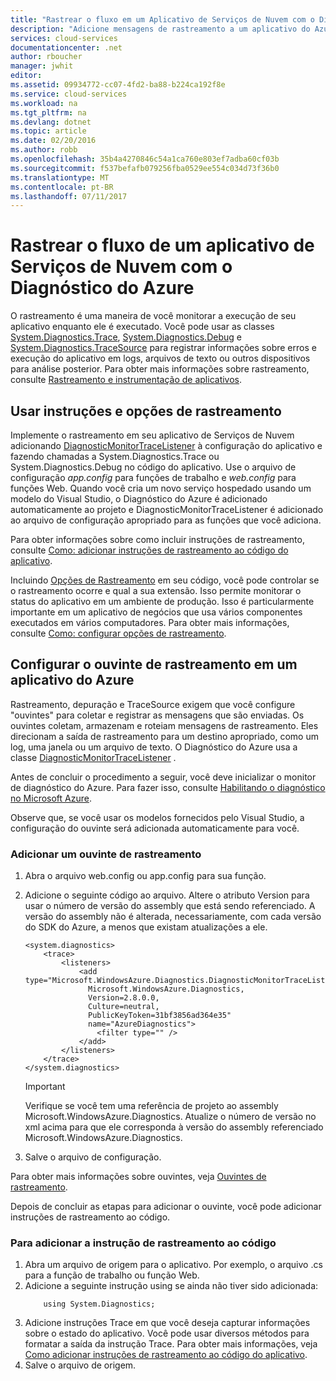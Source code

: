 ```yaml
---
title: "Rastrear o fluxo em um Aplicativo de Serviços de Nuvem com o Diagnóstico do Azure | Microsoft Docs"
description: "Adicione mensagens de rastreamento a um aplicativo do Azure para ajudar a depurar, medir o desempenho, monitorar, realizar a análise de tráfego e muito mais."
services: cloud-services
documentationcenter: .net
author: rboucher
manager: jwhit
editor: 
ms.assetid: 09934772-cc07-4fd2-ba88-b224ca192f8e
ms.service: cloud-services
ms.workload: na
ms.tgt_pltfrm: na
ms.devlang: dotnet
ms.topic: article
ms.date: 02/20/2016
ms.author: robb
ms.openlocfilehash: 35b4a4270846c54a1ca760e803ef7adba60cf03b
ms.sourcegitcommit: f537befafb079256fba0529ee554c034d73f36b0
ms.translationtype: MT
ms.contentlocale: pt-BR
ms.lasthandoff: 07/11/2017
---
```

# <a name="trace-the-flow-of-a-cloud-services-application-with-azure-diagnostics"></a>Rastrear o fluxo de um aplicativo de Serviços de Nuvem com o Diagnóstico do Azure
O rastreamento é uma maneira de você monitorar a execução de seu aplicativo enquanto ele é executado. Você pode usar as classes [System.Diagnostics.Trace](https://msdn.microsoft.com/library/system.diagnostics.trace.aspx), [System.Diagnostics.Debug](https://msdn.microsoft.com/library/system.diagnostics.debug.aspx) e [System.Diagnostics.TraceSource](https://msdn.microsoft.com/library/system.diagnostics.tracesource.aspx) para registrar informações sobre erros e execução do aplicativo em logs, arquivos de texto ou outros dispositivos para análise posterior. Para obter mais informações sobre rastreamento, consulte [Rastreamento e instrumentação de aplicativos](https://msdn.microsoft.com/library/zs6s4h68.aspx).

## <a name="use-trace-statements-and-trace-switches"></a>Usar instruções e opções de rastreamento
Implemente o rastreamento em seu aplicativo de Serviços de Nuvem adicionando [DiagnosticMonitorTraceListener](https://msdn.microsoft.com/library/azure/microsoft.windowsazure.diagnostics.diagnosticmonitortracelistener.aspx) à configuração do aplicativo e fazendo chamadas a System.Diagnostics.Trace ou System.Diagnostics.Debug no código do aplicativo. Use o arquivo de configuração *app.config* para funções de trabalho e *web.config* para funções Web. Quando você cria um novo serviço hospedado usando um modelo do Visual Studio, o Diagnóstico do Azure é adicionado automaticamente ao projeto e DiagnosticMonitorTraceListener é adicionado ao arquivo de configuração apropriado para as funções que você adiciona.

Para obter informações sobre como incluir instruções de rastreamento, consulte [Como: adicionar instruções de rastreamento ao código do aplicativo](https://msdn.microsoft.com/library/zd83saa2.aspx).

Incluindo [Opções de Rastreamento](https://msdn.microsoft.com/library/3at424ac.aspx) em seu código, você pode controlar se o rastreamento ocorre e qual a sua extensão. Isso permite monitorar o status do aplicativo em um ambiente de produção. Isso é particularmente importante em um aplicativo de negócios que usa vários componentes executados em vários computadores. Para obter mais informações, consulte [Como: configurar opções de rastreamento](https://msdn.microsoft.com/library/t06xyy08.aspx).

## <a name="configure-the-trace-listener-in-an-azure-application"></a>Configurar o ouvinte de rastreamento em um aplicativo do Azure
Rastreamento, depuração e TraceSource exigem que você configure "ouvintes" para coletar e registrar as mensagens que são enviadas. Os ouvintes coletam, armazenam e roteiam mensagens de rastreamento. Eles direcionam a saída de rastreamento para um destino apropriado, como um log, uma janela ou um arquivo de texto. O Diagnóstico do Azure usa a classe [DiagnosticMonitorTraceListener](https://msdn.microsoft.com/library/azure/microsoft.windowsazure.diagnostics.diagnosticmonitortracelistener.aspx) .

Antes de concluir o procedimento a seguir, você deve inicializar o monitor de diagnóstico do Azure. Para fazer isso, consulte [Habilitando o diagnóstico no Microsoft Azure](cloud-services-dotnet-diagnostics.md).

Observe que, se você usar os modelos fornecidos pelo Visual Studio, a configuração do ouvinte será adicionada automaticamente para você.

### <a name="add-a-trace-listener"></a>Adicionar um ouvinte de rastreamento
1. Abra o arquivo web.config ou app.config para sua função.
2. Adicione o seguinte código ao arquivo. Altere o atributo Version para usar o número de versão do assembly que está sendo referenciado. A versão do assembly não é alterada, necessariamente, com cada versão do SDK do Azure, a menos que existam atualizações a ele.
   
    ```
    <system.diagnostics>
        <trace>
            <listeners>
                <add type="Microsoft.WindowsAzure.Diagnostics.DiagnosticMonitorTraceListener,
                  Microsoft.WindowsAzure.Diagnostics,
                  Version=2.8.0.0,
                  Culture=neutral,
                  PublicKeyToken=31bf3856ad364e35"
                  name="AzureDiagnostics">
                    <filter type="" />
                </add>
            </listeners>
        </trace>
    </system.diagnostics>
    ```
   > [!IMPORTANT]
   > Verifique se você tem uma referência de projeto ao assembly Microsoft.WindowsAzure.Diagnostics. Atualize o número de versão no xml acima para que ele corresponda à versão do assembly referenciado Microsoft.WindowsAzure.Diagnostics.
   > 
   > 
3. Salve o arquivo de configuração.

Para obter mais informações sobre ouvintes, veja [Ouvintes de rastreamento](https://msdn.microsoft.com/library/4y5y10s7.aspx).

Depois de concluir as etapas para adicionar o ouvinte, você pode adicionar instruções de rastreamento ao código.

### <a name="to-add-trace-statement-to-your-code"></a>Para adicionar a instrução de rastreamento ao código
1. Abra um arquivo de origem para o aplicativo. Por exemplo, o arquivo <RoleName>.cs para a função de trabalho ou função Web.
2. Adicione a seguinte instrução using se ainda não tiver sido adicionada:
    ```
        using System.Diagnostics;
    ```
3. Adicione instruções Trace em que você deseja capturar informações sobre o estado do aplicativo. Você pode usar diversos métodos para formatar a saída da instrução Trace. Para obter mais informações, veja [Como adicionar instruções de rastreamento ao código do aplicativo](https://msdn.microsoft.com/library/zd83saa2.aspx).
4. Salve o arquivo de origem.

